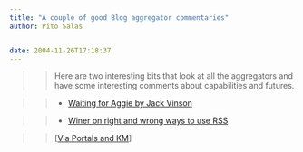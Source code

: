 ```yaml
---
title: "A couple of good Blog aggregator commentaries"
author: Pito Salas


date: 2004-11-26T17:18:37
---
```



>>

>> Here are two interesting bits that look at all the aggregators and have
some interesting comments about capabilities and futures.

>>

>>   * [Waiting for Aggie by Jack
Vinson](<http://jackvinson.com/archives/2004/11/22/waiting_for_aggie.html>)

>>

>>   * [Winer on right and wrong ways to use
RSS](<http://www.mcgeesmusings.net/2004/11/19.html#a4424>)

>>

>>

>>

>> [[Via Portals and
KM](<http://billives.typepad.com/portals_and_km/2004/11/nice_aggregator.html>)]


